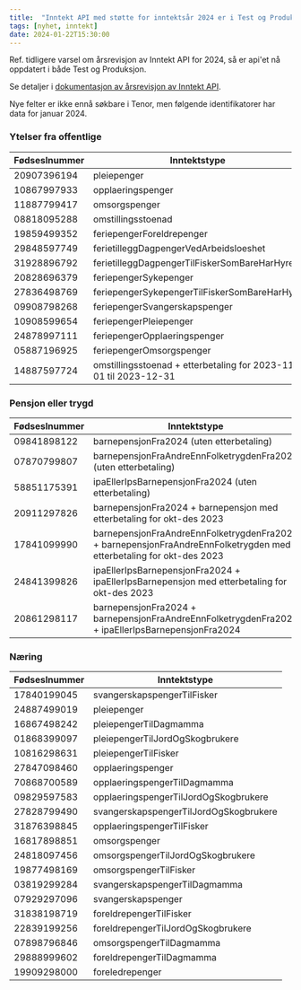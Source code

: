 ```yaml
---
title:  "Inntekt API med støtte for inntektsår 2024 er i Test og Produksjon"
tags: [nyhet, inntekt]
date: 2024-01-22T15:30:00
---
```

Ref. tidligere varsel om årsrevisjon av Inntekt API for 2024, så er api'et nå oppdatert i både Test og Produksjon.

Se detaljer i [dokumentasjon av årsrevisjon av Inntekt API](https://skatteetaten.github.io/api-dokumentasjon/api/inntekt?tab=Årsrevisjon).

Nye felter er ikke ennå søkbare i Tenor, men følgende identifikatorer har data for januar 2024.

### Ytelser fra offentlige

| Fødseslnummer |	Inntektstype |
|---------------|--------------|
| 20907396194 | pleiepenger |
| 10867997933	| opplaeringspenger |
| 11887799417	| omsorgspenger |
| 08818095288	| omstillingsstoenad |
| 19859499352	| feriepengerForeldrepenger |
| 29848597749	| ferietilleggDagpengerVedArbeidsloeshet |
| 31928896792	| ferietilleggDagpengerTilFiskerSomBareHarHyre |
| 20828696379	| feriepengerSykepenger |
| 27836498769	| feriepengerSykepengerTilFiskerSomBareHarHyre |
| 09908798268	| feriepengerSvangerskapspenger |
| 10908599654	| feriepengerPleiepenger |
| 24878997111	| feriepengerOpplaeringspenger |
| 05887196925	| feriepengerOmsorgspenger |
| 14887597724	| omstillingsstoenad + etterbetaling for 2023-11-01 til 2023-12-31 |

### Pensjon eller trygd

| Fødseslnummer |	Inntektstype |
|---------------|--------------|
| 09841898122	| barnepensjonFra2024 (uten etterbetaling) |
| 07870799807	| barnepensjonFraAndreEnnFolketrygdenFra2024 (uten etterbetaling) |
| 58851175391	| ipaEllerIpsBarnepensjonFra2024 (uten etterbetaling) |
| 20911297826	| barnepensjonFra2024 + barnepensjon med etterbetaling for okt-des 2023 |
| 17841099990	| barnepensjonFraAndreEnnFolketrygdenFra2024 + barnepensjonFraAndreEnnFolketrygden med etterbetaling for okt-des 2023 |
| 24841399826	| ipaEllerIpsBarnepensjonFra2024 + ipaEllerIpsBarnepensjon med etterbetaling for okt-des 2023 |
| 20861298117	| barnepensjonFra2024 + barnepensjonFraAndreEnnFolketrygdenFra2024 + ipaEllerIpsBarnepensjonFra2024 |

### Næring

| Fødseslnummer |	Inntektstype |
|---------------|--------------|
| 17840199045	| svangerskapspengerTilFisker |
| 24887499019	| pleiepenger |
| 16867498242	| pleiepengerTilDagmamma |
| 01868399097	| pleiepengerTilJordOgSkogbrukere |
| 10816298631	| pleiepengerTilFisker |
| 27847098460	| opplaeringspenger |
| 70868700589	| opplaeringspengerTilDagmamma |
| 09829597583	| opplaeringspengerTilJordOgSkogbrukere |
| 27828799490	| svangerskapspengerTilJordOgSkogbrukere |
| 31876398845	| opplaeringspengerTilFisker |
| 16817898851	| omsorgspenger |
| 24818097456	| omsorgspengerTilJordOgSkogbrukere |
| 19877498169	| omsorgspengerTilFisker |
| 03819299284	| svangerskapspengerTilDagmamma |
| 07929297096	| svangerskapspenger |
| 31838198719	| foreldrepengerTilFisker |
| 22839199256	| foreldrepengerTilJordOgSkogbrukere |
| 07898796846	| omsorgspengerTilDagmamma |
| 29888999602	| foreldrepengerTilDagmamma |
| 19909298000	| foreledrepenger |



